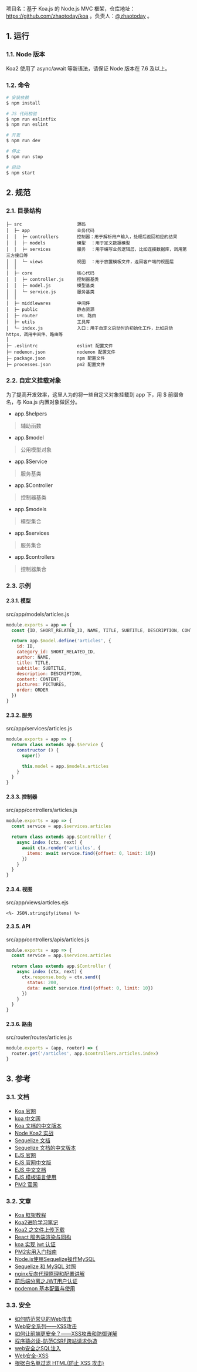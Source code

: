 项目名：基于 Koa.js 的 Node.js MVC 框架，仓库地址：https://github.com/zhaotoday/koa 。负责人：[@zhaotoday](https://github.com/zhaotoday) 。

## 1. 运行

### 1.1. Node 版本
Koa2 使用了 async/await 等新语法，请保证 Node 版本在 7.6 及以上。

### 1.2. 命令

```bash
# 安装依赖
$ npm install

# JS 代码校验
$ npm run eslintfix
$ npm run eslint

# 开发
$ npm run dev

# 停止
$ npm run stop

# 启动
$ npm start
```

## 2. 规范

### 2.1. 目录结构

```
├─ src                     源码
│  ├─ app                  业务代码
│  │  ├─ controllers       控制器：用于解析用户输入，处理后返回相应的结果
│  │  ├─ models            模型  ：用于定义数据模型
│  │  ├─ services          服务  ：用于编写业务逻辑层，比如连接数据库，调用第三方接口等
│  │  └─ views             视图  ：用于放置模板文件，返回客户端的视图层
│  │
│  ├─ core                 核心代码
│  │  ├─ controller.js     控制器基类
│  │  ├─ model.js          模型基类
│  │  └─ service.js        服务基类
│  │
│  ├─ middlewares          中间件
│  ├─ public               静态资源
│  ├─ router               URL 路由
│  ├─ utils                工具库
│  └─ index.js             入口：用于自定义启动时的初始化工作，比如启动 https，调用中间件、路由等
│  
├─ .eslintrc               eslint 配置文件
├─ nodemon.json            nodemon 配置文件
├─ package.json            npm 配置文件
├─ processes.json          pm2 配置文件
```

### 2.2. 自定义挂载对象

为了提高开发效率，这里人为的将一些自定义对象挂载到 app 下，用 $ 前缀命名，与 Koa.js 内置对象做区分。

- app.$helpers
> 辅助函数

- app.$model
> 公用模型对象

- app.$Service
> 服务基类

- app.$Controller
> 控制器基类

- app.$models
> 模型集合

- app.$services
> 服务集合

- app.$controllers
> 控制器集合

### 2.3. 示例

#### 2.3.1. 模型

src/app/models/articles.js

```js
module.exports = app => {
  const {ID, SHORT_RELATED_ID, NAME, TITLE, SUBTITLE, DESCRIPTION, CONTENT, PICTURES, ORDER} = app.$model.columns

  return app.$model.define('articles', {
    id: ID,
    category_id: SHORT_RELATED_ID,
    author: NAME,
    title: TITLE,
    subtitle: SUBTITLE,
    description: DESCRIPTION,
    content: CONTENT,
    pictures: PICTURES,
    order: ORDER
  })
}
```

#### 2.3.2. 服务

src/app/services/articles.js

```js
module.exports = app => {
  return class extends app.$Service {
    constructor () {
      super()

      this.model = app.$models.articles
    }
  }
}
```

#### 2.3.3. 控制器

src/app/controllers/articles.js

```js
module.exports = app => {
  const service = app.$services.articles

  return class extends app.$Controller {
    async index (ctx, next) {
      await ctx.render('articles', {
        items: await service.find({offset: 0, limit: 10})
      })
    }
  }
}
```

#### 2.3.4. 视图

src/app/views/articles.ejs

```ejs
<%- JSON.stringify(items) %>
```

#### 2.3.5. API

src/app/controllers/apis/articles.js

```js
module.exports = app => {
  const service = app.$services.articles

  return class extends app.$Controller {
    async index (ctx, next) {
      ctx.response.body = ctx.send({
        status: 200,
        data: await service.find({offset: 0, limit: 10})
      })
    }
  }
}
```

#### 2.3.6. 路由

src/router/routes/articles.js

```js
module.exports = (app, router) => {
  router.get('/articles', app.$controllers.articles.index)
}
```

## 3. 参考

### 3.1. 文档

- [Koa 官网](http://koajs.com)
- [koa 中文网](http://www.koacn.com/)
- [Koa 文档的中文版本](https://github.com/demopark/koa-docs-Zh-CN)
- [Node Koa2 实战](https://github.com/ikcamp/koa2-tutorial)
- [Sequelize 文档](http://docs.sequelizejs.com)
- [Sequelize 文档的中文版本](https://github.com/demopark/sequelize-docs-Zh-CN)
- [EJS 官网](http://ejs.co/)
- [EJS 官网中文版](https://ejs.bootcss.com/)
- [EJS 中文文档](https://segmentfault.com/a/1190000004286562)
- [EJS 模板语言使用](https://www.w3cschool.cn/weflow/weflow-ejs.html)
- [PM2 官网](http://pm2.keymetrics.io)

### 3.2. 文章

- [Koa 框架教程](http://www.ruanyifeng.com/blog/2017/08/koa.html)
- [Koa2进阶学习笔记](https://chenshenhai.github.io/koa2-note/)
- [Koa2 之文件上传下载](https://github.com/lin-xin/blog/issues/25)
- [React 服务端渲染与同构](http://blog.pspgbhu.me/article/react-isomorphic)
- [koa 实现 jwt 认证](https://github.com/superman66/koa-jwt-sample)
- [PM2实用入门指南](http://imweb.io/topic/57c8cbb27f226f687b365636) 
- [Node.js使用Sequelize操作MySQL](http://www.w3clog.com/21.html)
- [Sequelize 和 MySQL 对照](https://segmentfault.com/a/1190000003987871#articleHeader11)
- [nginx反向代理原理和配置讲解](http://www.cnblogs.com/anruy/p/4989161.html)
- [前后端分离之JWT用户认证](http://lion1ou.win/2017/01/18/)
- [nodemon 基本配置与使用](https://www.cnblogs.com/JuFoFu/p/5140302.html)

### 3.3. 安全  

- [如何防范常见的Web攻击](http://blog.720ui.com/2016/security_web/)
- [Web安全系列——XSS攻击](https://qiuzhenyuan.github.io/2017/11/11/Web安全系列——XSS攻击/)
- [如何让前端更安全？——XSS攻击和防御详解](https://mp.weixin.qq.com/s/6ChuUdOm7vej8vQ3dbC8fw)
- [程序猿必读-防范CSRF跨站请求伪造](https://github.com/mylxsw/growing-up/blob/master/doc/%E7%A8%8B%E5%BA%8F%E7%8C%BF%E5%BF%85%E8%AF%BB-%E9%98%B2%E8%8C%83CSRF%E8%B7%A8%E7%AB%99%E8%AF%B7%E6%B1%82%E4%BC%AA%E9%80%A0.md)
- [web安全之SQL注入](https://www.imooc.com/learn/883)
- [Web安全-XSS](https://www.imooc.com/learn/812)
- [根据白名单过滤 HTML(防止 XSS 攻击)](https://github.com/leizongmin/js-xss/blob/master/README.zh.md)
